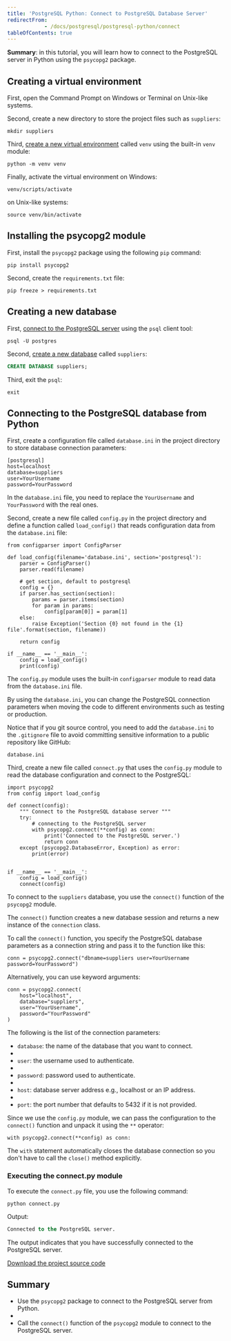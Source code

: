 ```yaml
---
title: 'PostgreSQL Python: Connect to PostgreSQL Database Server'
redirectFrom: 
            - /docs/postgresql/postgresql-python/connect
tableOfContents: true
---
```



**Summary**: in this tutorial, you will learn how to connect to the PostgreSQL server in Python using the `psycopg2` package.

## Creating a virtual environment

First, open the Command Prompt on Windows or Terminal on Unix-like systems.

Second, create a new directory to store the project files such as `suppliers`:

```
mkdir suppliers
```

Third, [create a new virtual environment](https://www.pythontutorial.net/python-basics/python-virtual-environments/) called `venv` using the built-in `venv` module:

```
python -m venv venv
```

Finally, activate the virtual environment on Windows:

```
venv/scripts/activate
```

on Unix-like systems:

```
source venv/bin/activate
```

## Installing the psycopg2 module

First, install the `psycopg2` package using the following `pip` command:

```
pip install psycopg2
```

Second, create the `requirements.txt` file:

```
pip freeze > requirements.txt
```

## Creating a new database

First, [connect to the PostgreSQL server](/docs/postgresql/postgresql-getting-started/connect-to-postgresql-database) using the `psql` client tool:

```
psql -U postgres
```

Second, [create a new database](/docs/postgresql/postgresql-administration/postgresql-create-database) called `suppliers`:

```sql
CREATE DATABASE suppliers;
```

Third, exit the `psql`:

```
exit
```

## Connecting to the PostgreSQL database from Python

First, create a configuration file called `database.ini` in the project directory to store database connection parameters:

```
[postgresql]
host=localhost
database=suppliers
user=YourUsername
password=YourPassword
```

In the `database.ini` file, you need to replace the `YourUsername` and `YourPassword` with the real ones.

Second, create a new file called `config.py` in the project directory and define a function called `load_config()` that reads configuration data from the `database.ini` file:

```
from configparser import ConfigParser

def load_config(filename='database.ini', section='postgresql'):
    parser = ConfigParser()
    parser.read(filename)

    # get section, default to postgresql
    config = {}
    if parser.has_section(section):
        params = parser.items(section)
        for param in params:
            config[param[0]] = param[1]
    else:
        raise Exception('Section {0} not found in the {1} file'.format(section, filename))

    return config

if __name__ == '__main__':
    config = load_config()
    print(config)
```

The `config.py` module uses the built-in `configparser` module to read data from the `database.ini` file.

By using the `database.ini`, you can change the PostgreSQL connection parameters when moving the code to different environments such as testing or production.

Notice that if you git source control, you need to add the `database.ini` to the `.gitignore` file to avoid committing sensitive information to a public repository like GitHub:

```
database.ini
```

Third, create a new file called `connect.py` that uses the `config.py` module to read the database configuration and connect to the PostgreSQL:

```
import psycopg2
from config import load_config

def connect(config):
    """ Connect to the PostgreSQL database server """
    try:
        # connecting to the PostgreSQL server
        with psycopg2.connect(**config) as conn:
            print('Connected to the PostgreSQL server.')
            return conn
    except (psycopg2.DatabaseError, Exception) as error:
        print(error)


if __name__ == '__main__':
    config = load_config()
    connect(config)
```

To connect to the `suppliers` database, you use the `connect()` function of the `psycopg2` module.

The `connect()` function creates a new database session and returns a new instance of the `connection` class.

To call the `connect()` function, you specify the PostgreSQL database parameters as a connection string and pass it to the function like this:

```
conn = psycopg2.connect("dbname=suppliers user=YourUsername password=YourPassword")
```

Alternatively, you can use keyword arguments:

```
conn = psycopg2.connect(
    host="localhost",
    database="suppliers",
    user="YourUsername",
    password="YourPassword"
)
```

The following is the list of the connection parameters:

- `database`: the name of the database that you want to connect.
-
- `user`: the username used to authenticate.
-
- `password`: password used to authenticate.
-
- `host`: database server address e.g., localhost or an IP address.
-
- `port`: the port number that defaults to 5432 if it is not provided.

Since we use the `config.py` module, we can pass the configuration to the `connect()` function and unpack it using the `**` operator:

```
with psycopg2.connect(**config) as conn:
```

The `with` statement automatically closes the database connection so you don't have to call the `close()` method explicitly.

### Executing the connect.py module

To execute the `connect.py` file, you use the following command:

```
python connect.py
```

Output:

```sql
Connected to the PostgreSQL server.
```

The output indicates that you have successfully connected to the PostgreSQL server.

[Download the project source code](/postgresqltutorial_data/connect.zip)

## Summary

- Use the `psycopg2` package to connect to the PostgreSQL server from Python.
-
- Call the `connect()` function of the `psycopg2` module to connect to the PostgreSQL server.
